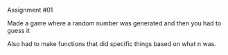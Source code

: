 Assignment #01

Made a game where a random number was generated and then you had to guess it

Also had to make functions that did specific things based on what n was.